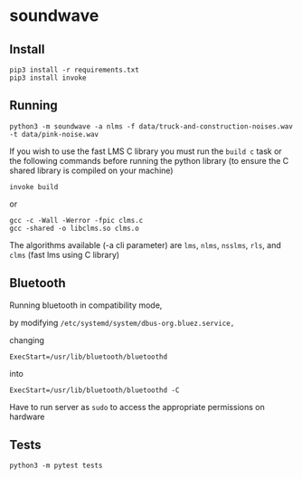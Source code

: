 # soundwave

## Install

```
pip3 install -r requirements.txt
pip3 install invoke
```

## Running

```
python3 -m soundwave -a nlms -f data/truck-and-construction-noises.wav -t data/pink-noise.wav
```

If you wish to use the fast LMS C library you must run the `build c` task or the following commands before running the python library (to ensure the C shared library is compiled on your machine)

```
invoke build
```

or

```
gcc -c -Wall -Werror -fpic clms.c
gcc -shared -o libclms.so clms.o
```

The algorithms available (-a cli parameter) are `lms`, `nlms`, `nsslms`, `rls`, and `clms` (fast lms using C library)

## Bluetooth 

Running bluetooth in compatibility mode,

by modifying `/etc/systemd/system/dbus-org.bluez.service,`

changing

`ExecStart=/usr/lib/bluetooth/bluetoothd`

into

`ExecStart=/usr/lib/bluetooth/bluetoothd -C`

Have to run server as `sudo` to access the appropriate permissions on hardware

## Tests

```
python3 -m pytest tests
```

